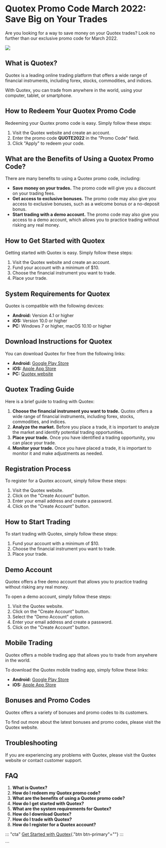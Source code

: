 # Quotex Promo Code March 2022: Save Big on Your Trades

Are you looking for a way to save money on your Quotex trades? Look no
further than our exclusive promo code for March 2022.

[![](https://static.quotex.io/files/4_en/300_250.jpg)](https://traff.sbs/brokerqxlid)

## What is Quotex?

Quotex is a leading online trading platform that offers a wide range of
financial instruments, including forex, stocks, commodities, and
indices.

With Quotex, you can trade from anywhere in the world, using your
computer, tablet, or smartphone.

## How to Redeem Your Quotex Promo Code

Redeeming your Quotex promo code is easy. Simply follow these steps:

1.  Visit the Quotex website and create an account.
2.  Enter the promo code **QUOTE2022** in the "Promo Code" field.
3.  Click "Apply" to redeem your code.

## What are the Benefits of Using a Quotex Promo Code?

There are many benefits to using a Quotex promo code, including:

-   **Save money on your trades.** The promo code will give you a
    discount on your trading fees.
-   **Get access to exclusive bonuses.** The promo code may also give
    you access to exclusive bonuses, such as a welcome bonus or a
    no-deposit bonus.
-   **Start trading with a demo account.** The promo code may also give
    you access to a demo account, which allows you to practice trading
    without risking any real money.

## How to Get Started with Quotex

Getting started with Quotex is easy. Simply follow these steps:

1.  Visit the Quotex website and create an account.
2.  Fund your account with a minimum of \$10.
3.  Choose the financial instrument you want to trade.
4.  Place your trade.

## System Requirements for Quotex

Quotex is compatible with the following devices:

-   **Android:** Version 4.1 or higher
-   **iOS:** Version 10.0 or higher
-   **PC:** Windows 7 or higher, macOS 10.10 or higher

## Download Instructions for Quotex

You can download Quotex for free from the following links:

-   **Android:** [Google Play
    Store](\%22https://play.google.com/store/apps/details?id=com.quotex.trader\%22)
-   **iOS:** [Apple App
    Store](\%22https://apps.apple.com/us/app/quotex-online-trading-platform/id1263131440\%22)
-   **PC:** [Quotex
    website](\%22https://quotex.io/en/software-trading-platform\%22)

## Quotex Trading Guide

Here is a brief guide to trading with Quotex:

1.  **Choose the financial instrument you want to trade.** Quotex offers
    a wide range of financial instruments, including forex, stocks,
    commodities, and indices.
2.  **Analyze the market.** Before you place a trade, it is important to
    analyze the market and identify potential trading opportunities.
3.  **Place your trade.** Once you have identified a trading
    opportunity, you can place your trade.
4.  **Monitor your trade.** Once you have placed a trade, it is
    important to monitor it and make adjustments as needed.

## Registration Process

To register for a Quotex account, simply follow these steps:

1.  Visit the Quotex website.
2.  Click on the "Create Account" button.
3.  Enter your email address and create a password.
4.  Click on the "Create Account" button.

## How to Start Trading

To start trading with Quotex, simply follow these steps:

1.  Fund your account with a minimum of \$10.
2.  Choose the financial instrument you want to trade.
3.  Place your trade.

## Demo Account

Quotex offers a free demo account that allows you to practice trading
without risking any real money.

To open a demo account, simply follow these steps:

1.  Visit the Quotex website.
2.  Click on the "Create Account" button.
3.  Select the "Demo Account" option.
4.  Enter your email address and create a password.
5.  Click on the "Create Account" button.

## Mobile Trading

Quotex offers a mobile trading app that allows you to trade from
anywhere in the world.

To download the Quotex mobile trading app, simply follow these links:

-   **Android:** [Google Play
    Store](\%22https://play.google.com/store/apps/details?id=com.quotex.trader\%22)
-   **iOS:** [Apple App
    Store](\%22https://apps.apple.com/us/app/quotex-online-trading-platform/id1263131440\%22)

## Bonuses and Promo Codes

Quotex offers a variety of bonuses and promo codes to its customers.

To find out more about the latest bonuses and promo codes, please visit
the Quotex website.

## Troubleshooting

If you are experiencing any problems with Quotex, please visit the
Quotex website or contact customer support.

## FAQ

1.  **What is Quotex?**
2.  **How do I redeem my Quotex promo code?**
3.  **What are the benefits of using a Quotex promo code?**
4.  **How do I get started with Quotex?**
5.  **What are the system requirements for Quotex?**
6.  **How do I download Quotex?**
7.  **How do I trade with Quotex?**
8.  **How do I register for a Quotex account?**

::: \"cta\"
[Get Started with
Quotex](\%22https://traff.sbs/brokerqxsignup\%22){."btn
btn-primary"=""}
:::

\`\`\`

